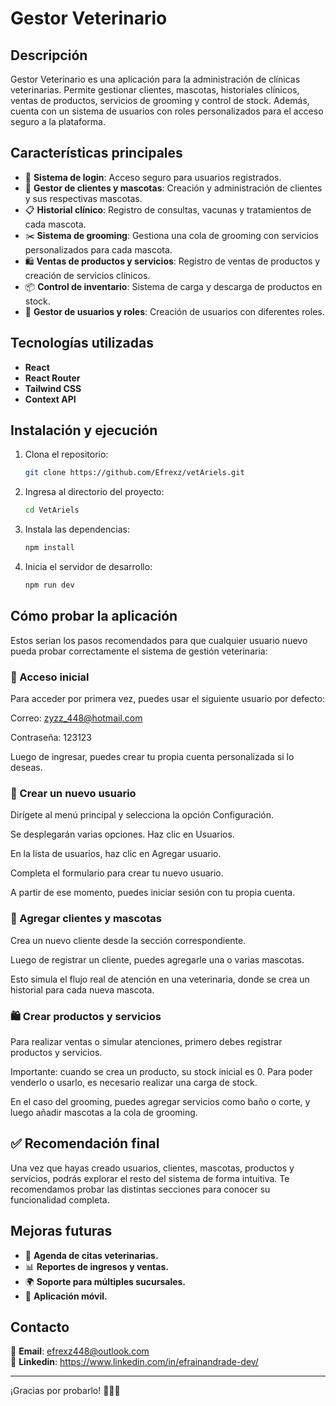 # Gestor Veterinario

## Descripción

Gestor Veterinario es una aplicación para la administración de clínicas veterinarias. Permite gestionar clientes, mascotas, historiales clínicos, ventas de productos, servicios de grooming y control de stock. Además, cuenta con un sistema de usuarios con roles personalizados para el acceso seguro a la plataforma.

## Características principales

- 🔑 **Sistema de login**: Acceso seguro para usuarios registrados.
- 👤 **Gestor de clientes y mascotas**: Creación y administración de clientes y sus respectivas mascotas.
- 📋 **Historial clínico**: Registro de consultas, vacunas y tratamientos de cada mascota.
- ✂️ **Sistema de grooming**: Gestiona una cola de grooming con servicios personalizados para cada mascota.
- 🛍️ **Ventas de productos y servicios**: Registro de ventas de productos y creación de servicios clínicos.
- 📦 **Control de inventario**: Sistema de carga y descarga de productos en stock.
- 👥 **Gestor de usuarios y roles**: Creación de usuarios con diferentes roles.

## Tecnologías utilizadas

- **React**
- **React Router**
- **Tailwind CSS**
- **Context API**

## Instalación y ejecución

1. Clona el repositorio:
   ```sh
   git clone https://github.com/Efrexz/vetAriels.git
   ```
2. Ingresa al directorio del proyecto:
   ```sh
   cd VetAriels
   ```
3. Instala las dependencias:
   ```sh
   npm install
   ```
4. Inicia el servidor de desarrollo:
   ```sh
   npm run dev
   ```

## Cómo probar la aplicación
Estos serian los pasos recomendados para que cualquier usuario nuevo pueda probar correctamente el sistema de gestión veterinaria:

### 🔐 Acceso inicial
Para acceder por primera vez, puedes usar el siguiente usuario por defecto:

Correo: zyzz_448@hotmail.com

Contraseña: 123123

Luego de ingresar, puedes crear tu propia cuenta personalizada si lo deseas.

### 👥 Crear un nuevo usuario
Dirígete al menú principal y selecciona la opción Configuración.

Se desplegarán varias opciones. Haz clic en Usuarios.

En la lista de usuarios, haz clic en Agregar usuario.

Completa el formulario para crear tu nuevo usuario.

A partir de ese momento, puedes iniciar sesión con tu propia cuenta.

### 🐶 Agregar clientes y mascotas
Crea un nuevo cliente desde la sección correspondiente.

Luego de registrar un cliente, puedes agregarle una o varias mascotas.

Esto simula el flujo real de atención en una veterinaria, donde se crea un historial para cada nueva mascota.

### 🛍️ Crear productos y servicios
Para realizar ventas o simular atenciones, primero debes registrar productos y servicios.

Importante: cuando se crea un producto, su stock inicial es 0. Para poder venderlo o usarlo, es necesario realizar una carga de stock.

En el caso del grooming, puedes agregar servicios como baño o corte, y luego añadir mascotas a la cola de grooming.

## ✅ Recomendación final
Una vez que hayas creado usuarios, clientes, mascotas, productos y servicios, podrás explorar el resto del sistema de forma intuitiva. Te recomendamos probar las distintas secciones para conocer su funcionalidad completa.


## Mejoras futuras

- 📅 **Agenda de citas veterinarias.**
- 📊 **Reportes de ingresos y ventas.**
- 🌍 **Soporte para múltiples sucursales.**
- 📱 **Aplicación móvil.**

## Contacto

📩 **Email**: efrexz448@outlook.com  
💼 **Linkedin**: https://www.linkedin.com/in/efrainandrade-dev/

---

¡Gracias por probarlo! 🐶🐱🚀
